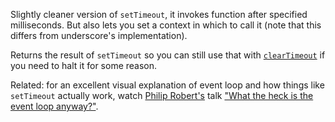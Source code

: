 Slightly cleaner version of `setTimeout`, it invokes function after specified milliseconds. But also lets you set a context in which to call it (note that this differs from underscore's implementation).

Returns the result of `setTimeout` so you can still use that with [`clearTimeout`](https://developer.mozilla.org/en-US/docs/Web/API/WindowTimers.clearTimeout) if you need to halt it for some reason.

Related: for an excellent visual explanation of event loop and how things like `setTimeout` actually work, watch [Philip Robert's](https://twitter.com/philip_roberts) talk ["What the heck is the event loop anyway?"](http://2014.jsconf.eu/speakers/philip-roberts-what-the-heck-is-the-event-loop-anyway.html).
